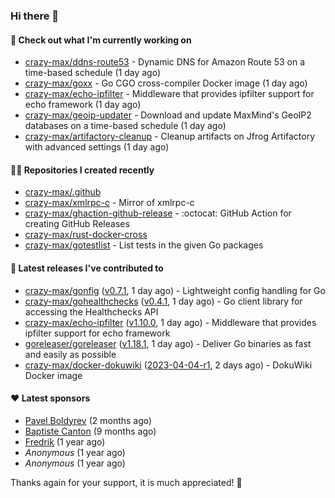 ### Hi there 👋

#### 👷 Check out what I'm currently working on

- [crazy-max/ddns-route53](https://github.com/crazy-max/ddns-route53) - Dynamic DNS for Amazon Route 53 on a time-based schedule (1 day ago)
- [crazy-max/goxx](https://github.com/crazy-max/goxx) - Go CGO cross-compiler Docker image (1 day ago)
- [crazy-max/echo-ipfilter](https://github.com/crazy-max/echo-ipfilter) - Middleware that provides ipfilter support for echo framework (1 day ago)
- [crazy-max/geoip-updater](https://github.com/crazy-max/geoip-updater) - Download and update MaxMind&#39;s GeoIP2 databases on a time-based schedule (1 day ago)
- [crazy-max/artifactory-cleanup](https://github.com/crazy-max/artifactory-cleanup) - Cleanup artifacts on Jfrog Artifactory with advanced settings (1 day ago)

#### 👨‍💻 Repositories I created recently

- [crazy-max/.github](https://github.com/crazy-max/.github)
- [crazy-max/xmlrpc-c](https://github.com/crazy-max/xmlrpc-c) - Mirror of xmlrpc-c
- [crazy-max/ghaction-github-release](https://github.com/crazy-max/ghaction-github-release) - :octocat: GitHub Action for creating GitHub Releases
- [crazy-max/rust-docker-cross](https://github.com/crazy-max/rust-docker-cross)
- [crazy-max/gotestlist](https://github.com/crazy-max/gotestlist) - List tests in the given Go packages

#### 🚀 Latest releases I've contributed to

- [crazy-max/gonfig](https://github.com/crazy-max/gonfig) ([v0.7.1](https://github.com/crazy-max/gonfig/releases/tag/v0.7.1), 1 day ago) - Lightweight config handling for Go
- [crazy-max/gohealthchecks](https://github.com/crazy-max/gohealthchecks) ([v0.4.1](https://github.com/crazy-max/gohealthchecks/releases/tag/v0.4.1), 1 day ago) - Go client library for accessing the Healthchecks API
- [crazy-max/echo-ipfilter](https://github.com/crazy-max/echo-ipfilter) ([v1.10.0](https://github.com/crazy-max/echo-ipfilter/releases/tag/v1.10.0), 1 day ago) - Middleware that provides ipfilter support for echo framework
- [goreleaser/goreleaser](https://github.com/goreleaser/goreleaser) ([v1.18.1](https://github.com/goreleaser/goreleaser/releases/tag/v1.18.1), 1 day ago) - Deliver Go binaries as fast and easily as possible
- [crazy-max/docker-dokuwiki](https://github.com/crazy-max/docker-dokuwiki) ([2023-04-04-r1](https://github.com/crazy-max/docker-dokuwiki/releases/tag/2023-04-04-r1), 2 days ago) - DokuWiki Docker image

#### ❤️ Latest sponsors
- [Pavel Boldyrev](https://github.com/bpg) (2 months ago)
- [Baptiste Canton](https://github.com/batmac) (9 months ago)
- [Fredrik](https://github.com/fredrikscode) (1 year ago)
- _Anonymous_ (1 year ago)
- _Anonymous_ (1 year ago)

Thanks again for your support, it is much appreciated! 🙏
